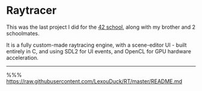
# Raytracer

This was the last project I did for the [42 school](#), along with my brother and 2 schoolmates.

It is a fully custom-made raytracing engine, with a scene-editor UI - built entirely in C,
and using SDL2 for UI events, and OpenCL for GPU hardware acceleration.

---

%%% https://raw.githubusercontent.com/LexouDuck/RT/master/README.md
